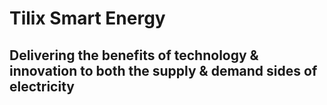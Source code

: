 # Tilix Smart Energy

## Delivering the benefits of technology & innovation to both the supply & demand sides of electricity
